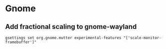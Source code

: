 # Gnome

## Add fractional scaling to gnome-wayland

`gsettings set org.gnome.mutter experimental-features "['scale-monitor-framebuffer']"`